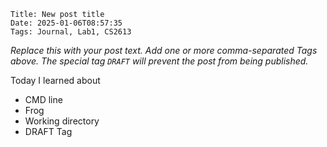     Title: New post title
    Date: 2025-01-06T08:57:35
    Tags: Journal, Lab1, CS2613

_Replace this with your post text. Add one or more comma-separated
Tags above. The special tag `DRAFT` will prevent the post from being
published._

<!-- more -->

Today I learned about 

- CMD line
- Frog
- Working directory
- DRAFT Tag
